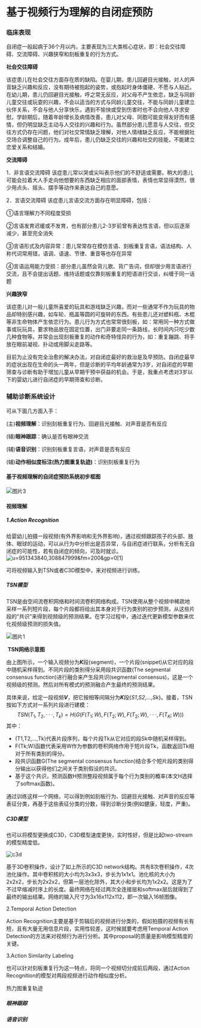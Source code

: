 # 基于视频行为理解的自闭症预防

### 临床表现

自闭症一般起病于36个月以内，主要表现为三大类核心症状，即：社会交往障碍、交流障碍、兴趣狭窄和刻板重复的行为方式。

**社会交往障碍**

该症患儿在社会交往方面存在质的缺陷。在婴儿期，患儿回避目光接触，对人的声音缺乏兴趣和反应，没有期待被抱起的姿势，或抱起时身体僵硬、不愿与人贴近。在幼儿期，患儿仍回避目光接触，呼之常无反应，对父母不产生依恋，缺乏与同龄儿童交往或玩耍的兴趣，不会以适当的方式与同龄儿童交往，不能与同龄儿童建立伙伴关系，不会与他人分享快乐，遇到不愉快或受到伤害时也不会向他人寻求安慰。学龄期后，随着年龄增长及病情改善，患儿对父母、同胞可能变得友好而有感情，但仍明显缺乏主动与人交往的兴趣和行为。虽然部分患儿愿意与人交往，但交往方式仍存在问题，他们对社交常情缺乏理解，对他人情绪缺乏反应，不能根据社交场合调整自己的行为。成年后，患儿仍缺乏交往的兴趣和社交的技能，不能建立恋爱关系和结婚。

**交流障碍**

1．非言语交流障碍  该症患儿常以哭或尖叫表示他们的不舒适或需要。稍大的患儿可能会拉着大人手走向他想要的东西缺乏相应的面部表情，表情也常显得漠然，很少用点头、摇头、摆手等动作来表达自己的意愿。

2．言语交流障碍  该症患儿言语交流方面存在明显障碍，包括： 

①语言理解力不同程度受损

②言语发育迟缓或不发育，也有部分患儿2-3岁前曾有表达性言语，但以后逐渐减少，甚至完全消失

③言语形式及内容异常：患儿常常存在模仿言语、刻板重复言语，语法结构、人称代词常用错，语调、语速、节律、重音等也存在异常

④言语运用能力受损：部分患儿虽然会背儿歌、背广告词，但却很少用言语进行交流，且不会提出话题、维持话题或仅靠刻板重复的短语进行交谈，纠缠于同一话题 

**兴趣狭窄**

该症患儿对一般儿童所喜爱的玩具和游戏缺乏兴趣，而对一些通常不作为玩具的物品却特别感兴趣，如车轮、瓶盖等圆的可旋转的东西。有些患儿还对塑料瓶、木棍等非生命物体产生依恋行为。患儿行为方式也常常很刻板，如：常用同一种方式做事或玩玩具，要求物品放在固定位置，出门非要走同一条路线，长时间内只吃少数几种食物等。并常会出现刻板重复的动作和奇特怪异的行为，如：重复蹦跳、将手放在眼前凝视、扑动或用脚尖走路等。

目前为止没有完全治愈的解决办法，对自闭症最好的救治是及早预防。自闭症最早的症状出现在生命的头一两年，但是诊断的平均年龄通常为3岁，对自闭症的早期筛查与诊断有助于增加儿童从早期干预中获益的机会。于是，我重点考虑对3岁以下的婴幼儿进行自闭症的早期筛查和诊断。

### 辅助诊断系统设计

可从下面几方面入手：

(主)**视频理解**：识别刻板重复行为、回避目光接触、对声音是否有反应

(辅)**眼神跟踪**：确认是否有眼神交流

(辅)**语音识别**：识别刻板重复言语，对声音是否有反应

(辅)**动作相似度标注(热力图重复轨迹)**：识别刻板重复行为



####                                             基于视频理解的自闭症预防系统初步框图



![图片3](C:\Users\18292\Desktop\图片3.png)

  

#### 视频理解

##### 1.Action Recognition

给婴幼儿拍摄一段视频(有外界影响和无外界影响)，通过视频跟踪孩子的头部、肢体、眼球的运动，可以从行为中分析出是否异常，与自闭症进行联系，分析有无自闭症的可能性，若有自闭症的倾向，可及时就诊。![u=951343840,308847999&fm=200&gp=0[1]](C:\Users\18292\Desktop\u=951343840,308847999&fm=200&gp=0[1].jpg)

可将视频输入到TSN或者C3D模型中，来对视频进行训练。

##### TSN模型

TSN是由空间流卷积网络和时间流卷积网络构成。TSN使用从整个视频中稀疏地采样一系列短片段，每个片段都将给出其本身对于行为类别的初步预测，从这些片段的“共识”来得到视频级的预测结果。在学习过程中，通过迭代更新模型参数来优化视频级预测的损失值。

![图片1](C:\Users\18292\Desktop\图片1.png)

​                                                                          **TSN网络示意图**

由上图所示，一个输入视频分为***K***段(segment)，一个片段(snippet)从它对应的段中随机采样得到。不同片段的类别得分采用段共识函数(The segmental consensus function)进行融合来产生段共识(segmental consensus)，这是一个视频级的预测。然后对所有模式的预测融合产生最终的预测结果。

具体来说，给定一段视频***V***，把它按相等间隔分为***K***段{*S1*,*S2*,...,*Sk*}。接着，TSN按如下方式对一系列片段进行建模：
$$
TSN(T_1,T_2,···,T_k)=H(G(F(T_1;W),F(T_2;W),F(T_2;W),···,F(T_K;W)))
$$
其中：

- (T1,T2,...,Tk)代表片段序列，每个片段Tk从它对应的段Sk中随机采样得到。
- F(Tk;W)函数代表采用W作为参数的卷积网络作用于短片段Tk，函数返回Tk相对于所有类别的得分。
- 段共识函数G(The segmental consensus function)结合多个短片段的类别得分输出以获得他们之间关于类别假设的共识。
- 基于这个共识，预测函数H预测整段视频属于每个行为类别的概率(本文H选择了softmax函数)。

通过训练这样一个网络，可以得到例如刻板行为、回避目光接触、对声音的反应等表征分类，再基于这些表征分类的分数，得到诊断分类(例如健康，轻度，严重)。

##### C3D模型

也可以将模型更换成C3D，C3D模型速度更快，实时性好，但是比起two-stream的模型精度低。

![c3d](C:\Users\18292\Desktop\c3d.png)

基于3D卷积操作，设计了如上所示的C3D network结构。共有8次卷积操作，4次池化操作。其中卷积核的大小均为3x3x3，步长为1x1x1。池化核的大小为2x2x2，步长为2x2x2，但第一层池化除外，其大小和步长均为1x2x2。这是为了不过早缩减时序上的长度。最终网络在经过两次全连接层和softmax层后就得到了最终的输出结果。网络的输入尺寸为3x16x112x112，即一次输入16帧图像。

2.Temporal Action Detection

Action Recognition主要是基于剪辑后的视频进行分类的，假如拍摄的视频有长有短，且有大量无用信息片段，实用性较差，这时候就要考虑用Temporal Action Detection的方法来对视频行为进行分析。其中proposal的质量是影响模型精度的关键。 

3.Action Similarity Labeling

也可以针对刻板重复行为这一特点，将同一个视频切分成前后两段，通过Action Recognition的模型对两段视频进行动作相似度分析。

热力图重复轨迹

##### 眼神跟踪

##### 语音识别